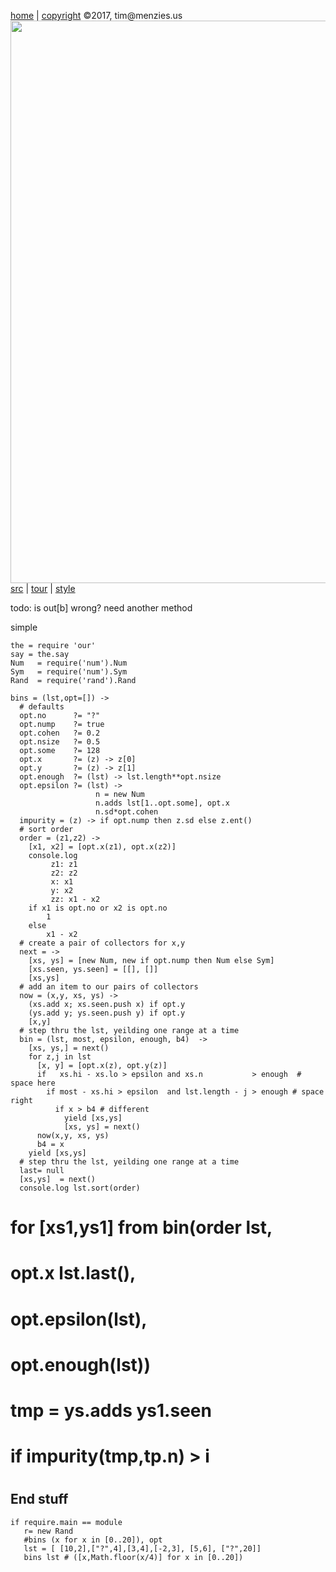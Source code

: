 [home](http://tiny.cc/koff) |
[copyright](https://github.com/koffee/script/blob/master/LICENSE.md) &copy;2017, tim&commat;menzies.us<br>
[<img width=900 src=https://raw.githubusercontent.com/koffee/script/master/img/head.jpg>](http://tiny.cc/koff)<br>
[src](https://github.com/koffee/script/tree/master/lib) |
[tour](https://github.com/koffee/script/blob/master/docs/TOUR.md) |
[style](https://github.com/koffee/script/blob/master/docs/STYLE.md)

todo: is out[b] wrong? need another method

simple

    the = require 'our'
    say = the.say
    Num   = require('num').Num
    Sym   = require('num').Sym
    Rand  = require('rand').Rand

    bins = (lst,opt=[]) ->
      # defaults
      opt.no      ?= "?"
      opt.nump    ?= true
      opt.cohen   ?= 0.2
      opt.nsize   ?= 0.5
      opt.some    ?= 128
      opt.x       ?= (z) -> z[0]
      opt.y       ?= (z) -> z[1]
      opt.enough  ?= (lst) -> lst.length**opt.nsize
      opt.epsilon ?= (lst) ->
                       n = new Num
                       n.adds lst[1..opt.some], opt.x
                       n.sd*opt.cohen
      impurity = (z) -> if opt.nump then z.sd else z.ent()
      # sort order
      order = (z1,z2) ->
        [x1, x2] = [opt.x(z1), opt.x(z2)]
        console.log
             z1: z1
             z2: z2
             x: x1
             y: x2
             zz: x1 - x2
        if x1 is opt.no or x2 is opt.no
            1
        else
            x1 - x2
      # create a pair of collectors for x,y
      next = ->
        [xs, ys] = [new Num, new if opt.nump then Num else Sym]
        [xs.seen, ys.seen] = [[], []]
        [xs,ys]
      # add an item to our pairs of collectors
      now = (x,y, xs, ys) ->
        (xs.add x; xs.seen.push x) if opt.y
        (ys.add y; ys.seen.push y) if opt.y
        [x,y]
      # step thru the lst, yeilding one range at a time
      bin = (lst, most, epsilon, enough, b4)  ->
        [xs, ys,] = next()
        for z,j in lst
          [x, y] = [opt.x(z), opt.y(z)]
          if   xs.hi - xs.lo > epsilon and xs.n           > enough  # space here
            if most - xs.hi > epsilon  and lst.length - j > enough # space right
              if x > b4 # different
                yield [xs,ys]
                [xs, ys] = next()
          now(x,y, xs, ys)
          b4 = x
        yield [xs,ys]
      # step thru the lst, yeilding one range at a time
      last= null
      [xs,ys]  = next()
      console.log lst.sort(order)
#      for [xs1,ys1] from bin(order lst,
#                             opt.x lst.last(),
#                             opt.epsilon(lst),
#                             opt.enough(lst))
#        tmp = ys.adds ys1.seen
#        if impurity(tmp,tp.n) > i
#
## End stuff

    if require.main == module
       r= new Rand
       #bins (x for x in [0..20]), opt
       lst = [ [10,2],["?",4],[3,4],[-2,3], [5,6], ["?",20]]
       bins lst # ([x,Math.floor(x/4)] for x in [0..20])
